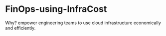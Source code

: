 # FinOps-using-InfraCost

Why? empower engineering teams to use cloud infrastructure economically and efficiently.


